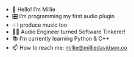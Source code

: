 - 👋 Hello! I’m Millie
- 🎛️ I’m programming my first audio plugin
- 🎶 I produce music too
- 👩‍💻 Audio Engineer turned Software Tinkerer!
- 📚 I’m currently learning Python & C++
- 📫 How to reach me: millie@milliedavidson.co

<!---
Millie483/Millie483 is a ✨ special ✨ repository because its `README.md` (this file) appears on your GitHub profile.
You can click the Preview link to take a look at your changes.
--->
